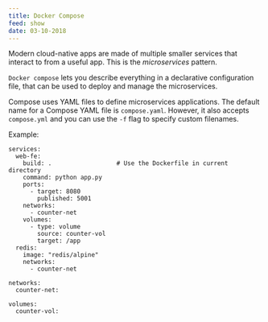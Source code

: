 ```yaml
---
title: Docker Compose
feed: show
date: 03-10-2018
---
```


Modern cloud-native apps are made of multiple smaller services that interact to from a useful app. This is the _microservices_ pattern.

`Docker compose` lets you describe everything in a declarative configuration file, that can be used to deploy and manage the microservices.

Compose uses YAML files to define microservices applications. The default name for a Compose YAML file is `compose.yaml`. However, it also accepts `compose.yml` and you can use the `-f` flag to specify custom filenames.

Example:

```
services:
  web-fe:
    build: .                  # Use the Dockerfile in current directory
    command: python app.py
    ports:
      - target: 8080
        published: 5001
    networks:
      - counter-net
    volumes:
      - type: volume
        source: counter-vol
        target: /app
  redis:
    image: "redis/alpine"
    networks:
      - counter-net

networks:
  counter-net:

volumes:
  counter-vol:
```